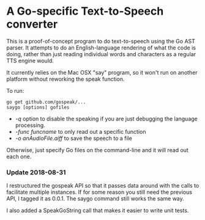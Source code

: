 # A Go-specific Text-to-Speech converter

This is a proof-of-concept program to do text-to-speech using the Go AST parser. It
attempts to do an English-language rendering of what the code is doing, rather than
just reading individual words and characters as a regular TTS engine would.

It currently relies on the Mac OSX "say" program, so it won't run on another platform
without reworking the speak function.

To run:

```
go get github.com/gospeak/...
saygo [options] gofiles
```

* *-q* option to disable the speaking if you are just debugging the language processing.
* *-func funcname* to only read out a specific function
* *-o anAudioFile.aiff* to save the speech to a file

Otherwise, just specify Go files on the command-line and it will read out each one.

### Update 2018-08-31

I restructured the gospeak API so that it passes data around with the calls to
facilitate multiple instances. If for some reason you still need the previous API,
I tagged it as 0.0.1. The saygo command still works the same way.

I also added a SpeakGoString call that makes it easier to write unit tests.
